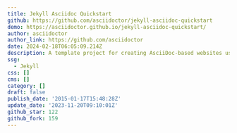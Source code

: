 ```yaml
---
title: Jekyll Asciidoc Quickstart
github: https://github.com/asciidoctor/jekyll-asciidoc-quickstart
demo: https://asciidoctor.github.io/jekyll-asciidoc-quickstart/
author: asciidoctor
author_link: https://github.com/asciidoctor
date: 2024-02-18T06:05:09.214Z
description: A template project for creating AsciiDoc-based websites using Jekyll.
ssg:
  - Jekyll
css: []
cms: []
category: []
draft: false
publish_date: '2015-01-17T15:48:28Z'
update_date: '2023-11-20T09:10:01Z'
github_star: 122
github_fork: 159
---
```

